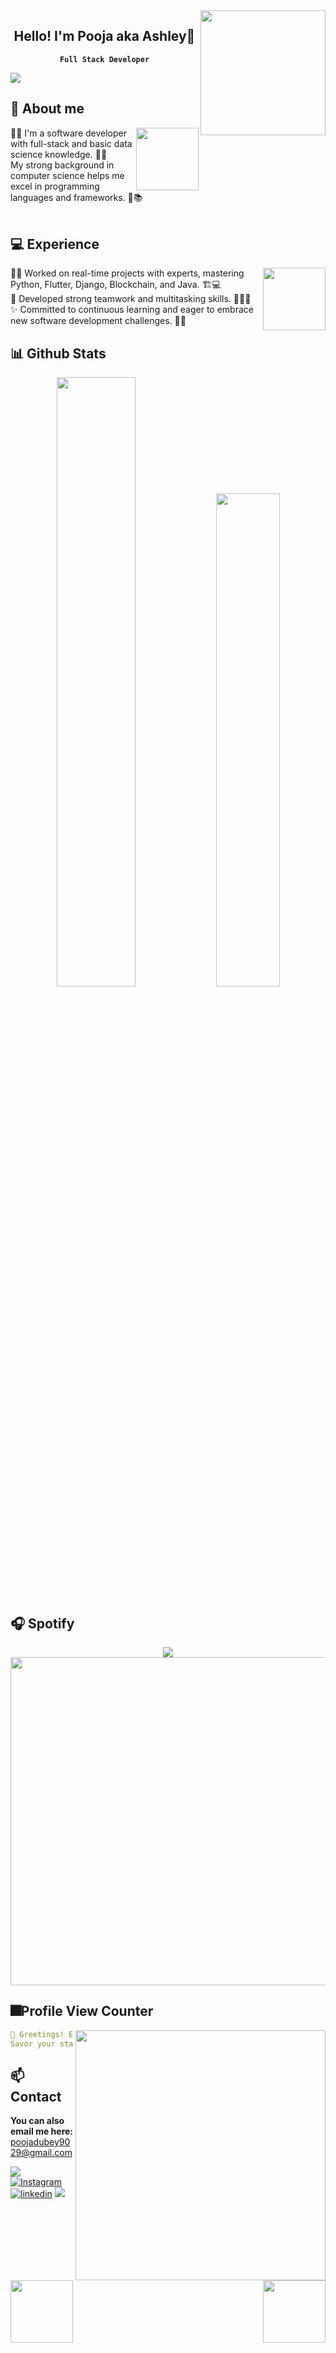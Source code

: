 <a href="https://ash-300.vercel.app/">
<img align="right" width="200" src="https://i.pinimg.com/originals/e3/da/93/e3da939bd48f9abb31fea4557fa9a5f1.gif">
</a>

<div style="text-align: center;">
  <h2><strong>Hello! I'm Pooja aka Ashley🌺</strong></h2>
  <strong><code>Full Stack Developer</code></strong>
</div>

<div align="left">
	
![](https://typograssy.deno.dev/api?text=The&nbsp;Kawaii&nbsp;coder&nbsp;✨&l0=none&l1=d48dd1&l2=d48dd1&l3=d48dd1&l4=d48dd1&bg=none&frame=none&speed=100&comment=)
</div>

## **🔮 About me**
<a href="https://github.com/poojadubeu01">
<img align="right" width="100" src="https://stareon.carrd.co/assets/images/gallery01/154bf892.gif?v92574008746751"></a>
🧙‍♂️ I'm a software developer with full-stack and basic data science knowledge. 🌸💜<br>My strong background in computer science helps me excel in programming languages and frameworks. 🔮📚
<br><br>

## **💻 Experience**
<a href="https://github.com/poojadubey01">
<img align="right" width="100" src="https://i.pinimg.com/originals/62/a3/0c/62a30c5d65b6cd0d00b9d6e0e1364f55.gif"></a>
🧙‍♂️ Worked on real-time projects with experts, mastering Python, Flutter, Django, Blockchain, and Java. 🏗️💻<br>
🤝 Developed strong teamwork and multitasking skills. 🤹‍♂️🚀<br>
✨ Committed to continuous learning and eager to embrace new software development challenges. 🌟🔭<br>

## **📊 Github Stats**
<p align="center">
  <img width="50%" src="https://github-readme-stats.vercel.app/api?username=poojadubey01&show_icons=true&count_private=true&theme=radical&hide_border=true" />
  <img width="45%" src="https://github-readme-stats.vercel.app/api/top-langs/?username=poojadubey01&show_icons=true&count_private=true&theme=radical&hide_border=true&layout=compact" />
</p>


## **🎧 Spotify**
<p align="center">
  <a href="https://spotify-github-profile.vercel.app/api/view?uid=z8vtap612j1ajql4wsyhl074i&redirect=true">
    <img src="https://spotify-github-profile.vercel.app/api/view?uid=z8vtap612j1ajql4wsyhl074i&cover_image=true&theme=default&show_offline=true&background_color=0d1117&interchange=false&bar_color_cover=true">
  </a>
  <a href="https://open.spotify.com/user/z8vtap612j1ajql4wsyhl074i?si=6962aa5c8435476f">
    <img width="525" src="https://spotify-recently-played-readme.vercel.app/api?user=z8vtap612j1ajql4wsyhl074i">
  </a>
</p>


## **🎆Profile View Counter**
<a href="https://www.instagram.com/_ecstasyy.__/"><img align="right" width=400 src="https://moe-counter.glitch.me/get/@poojadubey01?theme=rule34"></a>
<a href="https://github.com/poojadubey01"><img align="left" width="100" src="https://cutewallpaper.org/21/pokemon-background-gif/Pokemon-gif-transparent-clipart-images-gallery-for-free-.gif"></a>

```yaml
🌸 Greetings! Enchanted by my charm? Welcome to my domain!
Savor your stay! Delighted to have you in my world! 🌟💖
```
<!-- <br><br><br><br> -->
## **📫 Contact**
<a href="https://github.com/poojadubey01">
<img align="right" width="100" src="https://i.pinimg.com/originals/48/a2/22/48a222dc162ff97bd007c94eb53d2098.gif"/></a>

**You can also email me here:** poojadubey9029@gmail.com

<!--<a href="https://github.com/Meghna-DAS/github-profile-views-counter"><img src="https://komarev.com/ghpvc/?username=poojadubey01">-->
[![](https://img.shields.io/github/followers/poojadubey01?label=Followers&style=social&color=purple)](https://github.com/well300)
[![Instagram](https://img.shields.io/badge/Instagram-_ecstasyy.__-purple?logo=instagram&logoColor=white)](https://www.instagram.com/_ecstasyy.__/)
[![linkedin](https://img.shields.io/badge/linkedin-pooja--dubey--3299621b1-purple?logo=linkedin&logoColor=white)](https://www.linkedin.com/in/pooja-dubey-3299621b1/)
[![](https://img.shields.io/badge/Mail-D14836?logo=gmail&logoColor=white&color=purple)](mailto:poojadubeyrockstar@gmail.com)
